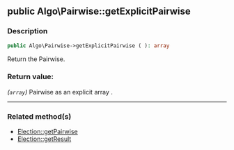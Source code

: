 ## public Algo\Pairwise::getExplicitPairwise

### Description    

```php
public Algo\Pairwise->getExplicitPairwise ( ): array
```

Return the Pairwise.
    

### Return value:   

*(```array```)* Pairwise as an explicit array .


---------------------------------------

### Related method(s)      

* [Election::getPairwise](/Docs/MethodsReferences/Election%20Class/public%20Election--getPairwise.md)    
* [Election::getResult](/Docs/MethodsReferences/Election%20Class/public%20Election--getResult.md)    
